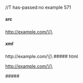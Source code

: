 //T has-passed:no
example 571
##### src
<http://example.com/\[\>
##### xml
<?xml version="1.0" encoding="UTF-8"?>
<!DOCTYPE document SYSTEM "CommonMark.dtd">
<document xmlns="http://commonmark.org/xml/1.0">
  <paragraph>
    <link destination="http://example.com/\[\" title="">
      <text>http://example.com/\[\</text>
    </link>
  </paragraph>
</document>
##### html
<p><a href="http://example.com/%5C%5B%5C">http://example.com/\[\</a></p>
#####
